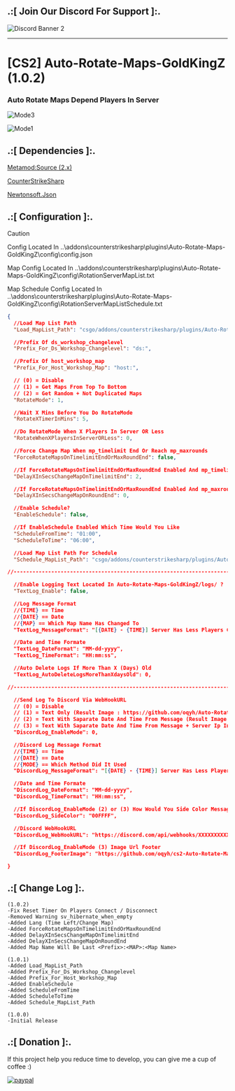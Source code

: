 ## .:[ Join Our Discord For Support ]:.

![Discord Banner 2](https://discord.com/api/guilds/651838917687115806/widget.png?style=banner2)

***
# [CS2] Auto-Rotate-Maps-GoldKingZ (1.0.2)

### Auto Rotate Maps Depend Players In Server

![Mode3](https://github.com/oqyh/cs2-Auto-Rotate-Maps-GoldKingZ/assets/48490385/46895839-162d-43af-b423-40d11fc598aa)

![Mode1](https://github.com/oqyh/cs2-Auto-Rotate-Maps-GoldKingZ/assets/48490385/613cade1-cc9b-4476-b84b-2f0589d3aeb2)


## .:[ Dependencies ]:.
[Metamod:Source (2.x)](https://www.sourcemm.net/downloads.php/?branch=master)

[CounterStrikeSharp](https://github.com/roflmuffin/CounterStrikeSharp/releases)

[Newtonsoft.Json](https://www.nuget.org/packages/Newtonsoft.Json)

## .:[ Configuration ]:.

> [!CAUTION]
> Config Located In ..\addons\counterstrikesharp\plugins\Auto-Rotate-Maps-GoldKingZ\config\config.json      
>                                                                                                                                                                                                  
> Map Config Located In ..\addons\counterstrikesharp\plugins\Auto-Rotate-Maps-GoldKingZ\config\RotationServerMapList.txt                                           
>                                                                                                                                                                                                  
> Map Schedule Config Located In ..\addons\counterstrikesharp\plugins\Auto-Rotate-Maps-GoldKingZ\config\RotationServerMapListSchedule.txt                                           

```json
{
  //Load Map List Path 
  "Load_MapList_Path": "csgo/addons/counterstrikesharp/plugins/Auto-Rotate-Maps-GoldKingZ/config/RotationServerMapList.txt",

  //Prefix Of ds_workshop_changelevel
  "Prefix_For_Ds_Workshop_Changelevel": "ds:",

  //Prefix Of host_workshop_map
  "Prefix_For_Host_Workshop_Map": "host:",

  // (0) = Disable
  // (1) = Get Maps From Top To Bottom
  // (2) = Get Random + Not Duplicated Maps
  "RotateMode": 1,

  //Wait X Mins Before You Do RotateMode 
  "RotateXTimerInMins": 5,

  //Do RotateMode When X Players In Server OR Less
  "RotateWhenXPlayersInServerORLess": 0,

  //Force Change Map When mp_timelimit End Or Reach mp_maxrounds
  "ForceRotateMapsOnTimelimitEndOrMaxRoundEnd": false,

  //If ForceRotateMapsOnTimelimitEndOrMaxRoundEnd Enabled And mp_timelimit End How Much Delay Would You Like (In Secs)
  "DelayXInSecsChangeMapOnTimelimitEnd": 2,

  //If ForceRotateMapsOnTimelimitEndOrMaxRoundEnd Enabled And mp_maxrounds Reach How Much Delay Would You Like (In Secs)
  "DelayXInSecsChangeMapOnRoundEnd": 0,

  //Enable Schedule?
  "EnableSchedule": false,

  //If EnableSchedule Enabled Which Time Would You Like
  "ScheduleFromTime": "01:00",
  "ScheduleToTime": "06:00",

  //Load Map List Path For Schedule
  "Schedule_MapList_Path": "csgo/addons/counterstrikesharp/plugins/Auto-Rotate-Maps-GoldKingZ/config/RotationServerMapListSchedule.txt",

//-----------------------------------------------------------------------------------------

  //Enable Logging Text Located In Auto-Rotate-Maps-GoldKingZ/logs/ ?
  "TextLog_Enable": false,

  //Log Message Format
  //{TIME} == Time
  //{DATE} == Date
  //{MAP} == Which Map Name Has Changed To
  "TextLog_MessageFormat": "[{DATE} - {TIME}] Server Has Less Players Changing Map To [{MAP}]",

  //Date and Time Formate
  "TextLog_DateFormat": "MM-dd-yyyy",
  "TextLog_TimeFormat": "HH:mm:ss",

  //Auto Delete Logs If More Than X (Days) Old
  "TextLog_AutoDeleteLogsMoreThanXdaysOld": 0,

//-----------------------------------------------------------------------------------------

  //Send Log To Discord Via WebHookURL
  // (0) = Disable
  // (1) = Text Only (Result Image : https://github.com/oqyh/Auto-Rotate-Maps-GoldKingZ/blob/main/Resources/Mode1.png?raw=true)
  // (2) = Text With Saparate Date And Time From Message (Result Image : https://github.com/oqyh/Auto-Rotate-Maps-GoldKingZ/blob/main/Resources/Mode2.png?raw=true)
  // (3) = Text With Saparate Date And Time From Message + Server Ip In Footer (Result Image : https://github.com/oqyh/Auto-Rotate-Maps-GoldKingZ/blob/main/Resources/Mode3.png?raw=true)
  "DiscordLog_EnableMode": 0,

  //Discord Log Message Format
  //{TIME} == Time
  //{DATE} == Date
  //{MODE} == Which Method Did It Used
  "DiscordLog_MessageFormat": "[{DATE} - {TIME}] Server Has Less Players Changing Map To [{MAP}]",

  //Date and Time Formate
  "DiscordLog_DateFormat": "MM-dd-yyyy",
  "DiscordLog_TimeFormat": "HH:mm:ss",

  //If DiscordLog_EnableMode (2) or (3) How Would You Side Color Message To Be Check (https://www.color-hex.com/) For Colors
  "DiscordLog_SideColor": "00FFFF",

  //Discord WebHookURL
  "DiscordLog_WebHookURL": "https://discord.com/api/webhooks/XXXXXXXXXXXXXXXXXXXXXXXXXXXXXXXXXXXXXXXXXXXXXXXXXXXXXX",

  //If DiscordLog_EnableMode (3) Image Url Footer
  "DiscordLog_FooterImage": "https://github.com/oqyh/cs2-Auto-Rotate-Maps-GoldKingZ/blob/main/Resources/serverip.png?raw=true",

}
```

## .:[ Change Log ]:.
```
(1.0.2)
-Fix Reset Timer On Players Connect / Disconnect
-Removed Warning sv_hibernate_when_empty
-Added Lang (Time Left/Change Map)
-Added ForceRotateMapsOnTimelimitEndOrMaxRoundEnd
-Added DelayXInSecsChangeMapOnTimelimitEnd
-Added DelayXInSecsChangeMapOnRoundEnd
-Added Map Name Will Be Last <Prefix>:<MAP>:<Map Name>

(1.0.1)
-Added Load_MapList_Path
-Added Prefix_For_Ds_Workshop_Changelevel
-Added Prefix_For_Host_Workshop_Map
-Added EnableSchedule
-Added ScheduleFromTime
-Added ScheduleToTime
-Added Schedule_MapList_Path

(1.0.0)
-Initial Release
```

## .:[ Donation ]:.

If this project help you reduce time to develop, you can give me a cup of coffee :)

[![paypal](https://www.paypalobjects.com/en_US/i/btn/btn_donateCC_LG.gif)](https://paypal.me/oQYh)
